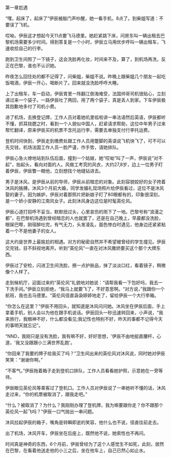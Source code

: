 第一章尬遇

“嘿，起床了，起床了”伊辰被敲门声吵醒，她一看手机，8点了。到柴姐写道：不要误了飞机。

哎呦，伊辰这才想起今天11点要飞马德里。她赶紧跳下床，问房东叫一辆出租去巴黎机场需要多少时间。得到答复是一个小时，伊辰立马用优步呼叫一辆出租车，飞速收拾自己的行李。

跑到卫生间照了一下镜子，这会洗脸再化妆，时间来不及，算了，到机场再洗，反正在巴黎，谁也不认识她。

昨夜怎么回住处的都不记得了，问柴姐，柴姐不说。昨晚上跟柴姐几个朋友一起吃饭喝酒，伊辰一开心，喝断片了。回来就没洗脸呼呼大睡。

上了出租车，车一启动，伊辰胃里一阵翻江倒海难受，法国帅哥司机很贴心，立刻递过来一个袋子。一路伊辰吐了两回，用了两个袋子，真是丢人到家。下车伊辰极其抱歉地多付了司机小费。

进了机场，去换登记牌，工作人员对着她叽里呱啦讲一串法语然后英语，伊辰都听不懂，抓耳挠腮之时，看到一个人貌似中国人，赶紧请求帮助，这位中年男子过来帮忙翻译，原来伊辰买的机票不含托运行李，需要去单独支付行李托运费。

登机时间快到，伊辰走到缴费处跟工作人员用蹩脚的英语说飞机快飞了，可不可以先交钱，机场法国工作人员一脸严谨，作手势，请她排队。

伊辰心急火燎地站到队伍后面，撞到一个姑娘，她“哎呦”叫了一声，伊辰说“对不起”，抬起头，看向对面的人。风做工考究的风衣，大约27,8岁，边上一位男子盯着伊辰，伊辰瞥一眼他，立刻想找个地缝钻进去。

男子是沐风，是伊辰从前的导师，伊辰从前暗恋的对象。此刻容貌姣好的女子挎着沐风的胳膊。沐风3个月前大婚，同学发婚礼现场照片给伊辰看过，这位不是沐风娶的妻子。因为嫉妒，伊辰对着那照片把新娘子盯了80眼都有的，印象很深刻，是一个娇小安静的江南风女子。此刻沐风身边这位是时髦英伦风。

伊辰心道打招呼不妥当，默默扭过头，心里哀伤的雨下了一地。巴黎号称“浪漫之都”，在巴黎机场遇到曾经暗恋的人也就罢了，还是在自己晚上，早晨都没洗脸，眼屎巴嚓，刚宿醉吐完，有气无力，头发凌乱，面色惨白时遇见，他身边还紧紧粘着一个不是他妻子的女人。

这大约是世界上最尴尬的相遇。对方的秘密自然并不希望被曾经的学生撞见。伊辰交完钱，目不斜视地离开。听到“英伦风”一直在对沐风撒娇要买这个那个大牌东西。

伊辰过了安检，闪进卫生间洗脸，擦一点护肤品，抹了淡淡口红，看着镜子，稍微像个人样了。

走到候机厅，迎面过来的“英伦风”礼貌地对她说：“请帮我看一下包好吗，我去一下洗手间。”伊辰立刻拒绝，“我马上就要飞了，不好意思啊。“对方说，”我跟你一个航班，我也去马德里。“英伦风径直袅袅婷婷地走了，留给伊辰一个大行李箱。

“你怎么在这里？”伊辰不用回头，就知道是沐风问问她。沐风坐在伊辰后面，手上拿着手机，别人会以为他在跟手机说话。伊辰回头一秒迅速转回来，小声说，“我来旅行，我眼神不好，什么都没看见;我记性也特别不好，昨天的事都不记得今天的事明天就忘记”。 

“NND，我刚只是没有洗脸，我有嘛不好，好好思想，'伊辰不由地挺直腰杆，心道，'我又没跟跟小三满世界乱跑'。

“你回来了我要的牌子给我买了吗？”卫生间出来的英伦风对沐风说，同时她对伊辰笑笑：“谢谢你啊。”

“不客气。”伊辰拖着箱子走到登机口排队，工作人员看看她护照，示意她在一旁等待。

伊辰眼见英伦风等乘客过了登机口。工作人员对伊辰说了一串她听不懂的话，沐风走过来，“你的机票被取消了，跟我走吧。”

“什么？被取消了？为什么？我刚刚办理了登机牌，我为嘛要跟你走？你不跟那个英伦风一起飞吗？”伊辰一口气抛出一串问题。

沐风拉起伊辰的箱子，嘴角是转瞬即逝的笑容，他什么也不说，径直往前走去。

出了机场，沐风开车，伊辰坐在后座上，既然他不说，她索性也不再问。

时间真是神奇的东西，6个月前，伊辰曾经为了这个人感觉生不如死，此刻，居然在巴黎，在看着他送走他的小三之后，坐在他车上，自己已然心如止水。
